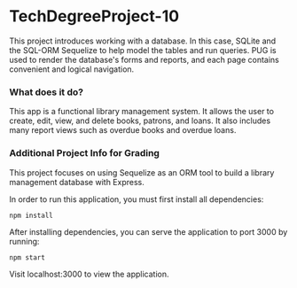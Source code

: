# TechDegreeProject-10

This project introduces working with a database. In this case, SQLite and the SQL-ORM Sequelize to help model the tables and run queries. PUG is used to render the database's forms and reports, and each page contains convenient and logical navigation.

### What does it do?

This app is a functional library management system. It allows the user to create, edit, view, and delete books, patrons, and loans. It also includes many report views such as overdue books and overdue loans.

### Additional Project Info for Grading

This project focuses on using Sequelize as an ORM tool to build a library management
database with Express.

In order to run this application, you must first install all dependencies:

`npm install`

After installing dependencies, you can serve the application to port 3000 by running:

`npm start`

Visit localhost:3000 to view the application.

